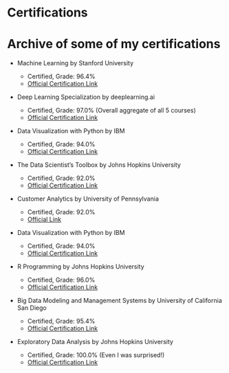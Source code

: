 # Certifications

# Archive of some of my certifications

- Machine Learning by Stanford University                                    
   - Certified, Grade: 96.4%
   - [Official Certification Link](https://www.coursera.org/account/accomplishments/verify/LDFQWVUJF5JM)
   
 - Deep Learning Specialization by deeplearning.ai
   - Certified, Grade: 97.0% (Overall aggregate of all 5 courses)
   - [Official Certification Link](https://www.coursera.org/account/accomplishments/specialization/FKT8QHMAEQ68)

- Data Visualization with Python by IBM                                      
   - Certified, Grade: 94.0%
   - [Official Certification Link](https://www.coursera.org/account/accomplishments/verify/GV2BQ2P6JWPX)

- The Data Scientist’s Toolbox by Johns Hopkins University                                      
   - Certified, Grade: 92.0%
   - [Official Certification Link](https://www.coursera.org/account/accomplishments/verify/H4TKV874RHFN)

 - Customer Analytics by University of Pennsylvania                                      
   - Certified, Grade: 92.0%
   - [Official Link](https://www.coursera.org/account/accomplishments/verify/VCWK5HVPQ9RV)

- Data Visualization with Python by IBM                                      
   - Certified, Grade: 94.0%
   - [Official Certification Link](https://www.coursera.org/account/accomplishments/verify/GV2BQ2P6JWPX)
   
- R Programming by Johns Hopkins University                                     
   - Certified, Grade: 96.0%
   - [Official Certification Link](https://www.coursera.org/account/accomplishments/verify/UBVY4AJ2RDVL)
   
- Big Data Modeling and Management Systems by University of California San Diego                                    
   - Certified, Grade: 95.4%
   - [Official Certification Link](https://www.coursera.org/account/accomplishments/verify/PD2MTH63WUNB)
   
- Exploratory Data Analysis by Johns Hopkins University                                    
   - Certified, Grade: 100.0% (Even I was surprised!)
   - [Official Certification Link](https://www.coursera.org/account/accomplishments/verify/Z6E6XFDPG2EF)
   
     
     
     


   
 

   

